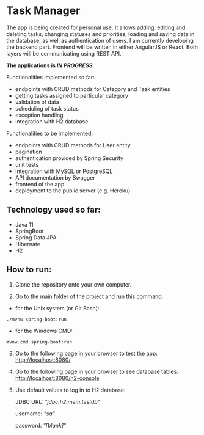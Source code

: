 # **Task Manager**

The app is being created for personal use. It allows adding, editing and deleting tasks, changing statuses and priorities, loading and saving data in the database, as well as authentication of users. I am currently developing the backend part. Frontend will be written in either AngularJS or React. Both layers will be communicating using REST API.

**The applications is _IN PROGRESS_**. 

Functionalities implemented so far:
* endpoints with CRUD methods for Category and Task entities
* getting tasks assigned to particular category
* validation of data
* scheduling of task status
* exception handling
* integration with H2 database

Functionalities to be implemented:
* endpoints with CRUD methods for User entity
* pagination
* authentication provided by Spring Security
* unit tests
* integration with MySQL or PostgreSQL
* API documentation by Swagger
* frontend of the app
* deployment to the public server (e.g. Heroku)

## **Technology used so far:**
* Java 11
* SpringBoot
* Spring Data JPA
* Hibernate
* H2

## **How to run:**
1. Clone the repository onto your own computer.

2. Go to the main folder of the project and run this command:

* for the Unix system (or Git Bash):
```
./mvnw spring-boot:run
```
* for the Windows CMD:
```
mvnw.cmd spring-boot:run
```

3. Go to the following page in your browser to test the app: [http://localhost:8080/](http://localhost:8080/)

4. Go to the following page in your browser to see database tables: [http://localhost:8080/h2-console](http://localhost:8080/h2-console)

5. Use default values to log in to H2 database:

   JDBC URL: *"jdbc:h2:mem:testdb"*

   username: *"sa"*

   password: *"[blank]"*
